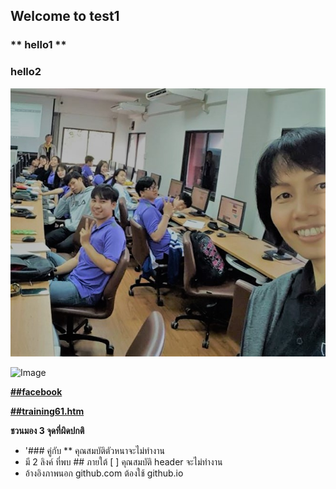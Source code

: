 ## Welcome to test1

### ** hello1 **

### hello2

![Image](https://github.com/thaiall/tech100/blob/master/training61.jpg)

![Image](https://thaiall.github.io/tech100/training61.jpg)

[**##facebook**](https://www.facebook.com/thaiall)

[**##training61.htm**](https://thaiall.github.io/tech100/training61.htm)

**ชวนมอง 3 จุดที่ผิดปกติ**
- '### คู่กับ ** คุณสมบัติตัวหนาจะไม่ทำงาน
- มี 2 ลิงค์ ที่พบ ## ภายใต้ [ ] คุณสมบัติ header จะไม่ทำงาน
- อ้างอิงภาพนอก github.com ต้องใช้ github.io
